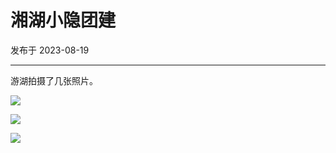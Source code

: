 # 湘湖小隐团建

发布于 2023-08-19
  
---

游湖拍摄了几张照片。

![](https://imgurl.zishu.me/images/2023/64e0b5165be78.png)

![](https://imgurl.zishu.me/images/2023/64e0b5c2a44cd.png)

![](https://imgurl.zishu.me/images/2023/64e0b4c82505d.png)